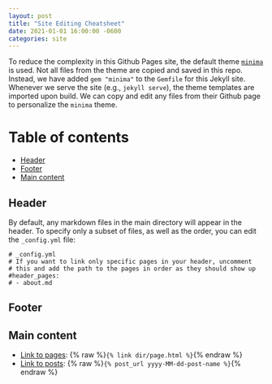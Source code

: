 ```yaml
---
layout: post
title: "Site Editing Cheatsheet"
date: 2021-01-01 16:00:00 -0600
categories: site
---
```


To reduce the complexity in this Github Pages site, the default theme [`minima`](https://github.com/jekyll/minima) is used. Not all files from the theme are copied and saved in this repo. Instead, we have added `gem "minima"` to the `Gemfile` for this Jekyll site. Whenever we serve the site (e.g., `jekyll serve`), the theme templates are imported upon build. We can copy and edit any files from their Github page to personalize the `minima` theme.

# Table of contents

- [Header](#header)
- [Footer](#footer)
- [Main content](#main-content)

## Header

By default, any markdown files in the main directory will appear in the header. To specify only a subset of files, as well as the order, you can edit the `_config.yml` file:

```
# _config.yml
# If you want to link only specific pages in your header, uncomment
# this and add the path to the pages in order as they should show up
#header_pages:
# - about.md
```

## Footer

## Main content

- [Link to pages](https://jekyllrb.com/docs/liquid/tags/#link): {% raw %}`{% link dir/page.html %}`{% endraw %}
- [Link to posts](https://jekyllrb.com/docs/liquid/tags/#linking-to-posts): {% raw %}`{% post_url yyyy-MM-dd-post-name %}`{% endraw %}
